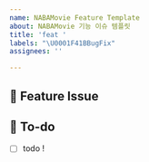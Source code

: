 ```yaml
---
name: NABAMovie Feature Template
about: NABAMovie 기능 이슈 템플릿
title: 'feat '
labels: "\U0001F41BBugFix"
assignees: ''

---
```


## 📌  Feature Issue
<!-- 구현할 기능에 대한 내용을 설명해주세요. -->

## 📝  To-do
<!-- 해야 할 일들을 적어주세요. -->
- [ ] todo !
